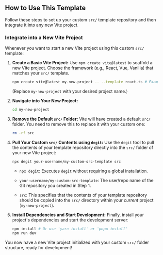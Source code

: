 ## How to Use This Template

Follow these steps to set up your custom `src/` template repository and then integrate it into any new Vite project.

### Integrate into a New Vite Project

Whenever you want to start a new Vite project using this custom `src/` template:

1.  **Create a Basic Vite Project:**
    Use `npm create vite@latest` to scaffold a new Vite project. Choose the framework (e.g., React, Vue, Vanilla) that matches your `src/` template.

    ```bash
    npm create vite@latest my-new-project -- --template react-ts # Example for React with TypeScript
    ```

    (Replace `my-new-project` with your desired project name.)

2.  **Navigate into Your New Project:**

    ```bash
    cd my-new-project
    ```

3.  **Remove the Default `src/` Folder:**
    Vite will have created a default `src/` folder. You need to remove this to replace it with your custom one:

    ```bash
    rm -rf src
    ```

4.  **Pull Your Custom `src/` Contents using `degit`:**
    Use the `degit` tool to pull the contents of your template repository directly into the `src/` folder of your new Vite project:

    ```bash
    npx degit your-username/my-custom-src-template src
    ```

    * `npx degit`: Executes `degit` without requiring a global installation.

    * `your-username/my-custom-src-template`: The user/repo name of the Git repository you created in Step 1.

    * `src`: This specifies that the contents of your template repository should be copied into the `src/` directory within your *current* project (`my-new-project`).

5.  **Install Dependencies and Start Development:**
    Finally, install your project's dependencies and start the development server:

    ```bash
    npm install # Or use 'yarn install' or 'pnpm install'
    npm run dev
    ```

You now have a new Vite project initialized with your custom `src/` folder structure, ready for development!
